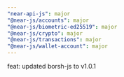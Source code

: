 ```yaml
---
"near-api-js": major
"@near-js/accounts": major
"@near-js/biometric-ed25519": major
"@near-js/crypto": major
"@near-js/transactions": major
"@near-js/wallet-account": major
---
```


feat: updated borsh-js to v1.0.1
